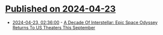 # [Published on 2024-04-23](index.md)

* [2024-04-23, 02:36:00](https://soylentnews.org/article.pl?sid=24/04/22/0144220&from=rss) - [A Decade Of Interstellar: Epic Space Odyssey Returns To US Theaters This September ](https://soylentnews.org/article.pl?sid=24/04/22/0144220&from=rss)
